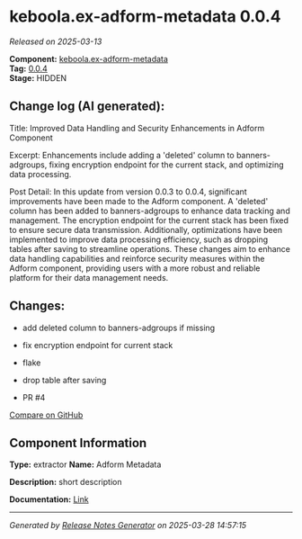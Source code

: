 #  keboola.ex-adform-metadata 0.0.4

_Released on 2025-03-13_

**Component:** [keboola.ex-adform-metadata](https://github.com/keboola/component-adform)  
**Tag:** [0.0.4](https://github.com/keboola/component-adform/releases/tag/0.0.4)  
**Stage:** HIDDEN


## Change log (AI generated):
Title:
Improved Data Handling and Security Enhancements in Adform Component

Excerpt:
Enhancements include adding a 'deleted' column to banners-adgroups, fixing encryption endpoint for the current stack, and optimizing data processing.

Post Detail:
In this update from version 0.0.3 to 0.0.4, significant improvements have been made to the Adform component. A 'deleted' column has been added to banners-adgroups to enhance data tracking and management. The encryption endpoint for the current stack has been fixed to ensure secure data transmission. Additionally, optimizations have been implemented to improve data processing efficiency, such as dropping tables after saving to streamline operations. These changes aim to enhance data handling capabilities and reinforce security measures within the Adform component, providing users with a more robust and reliable platform for their data management needs.



## Changes:



- add deleted column to banners-adgroups if missing 




- fix encryption endpoint for current stack 




- flake 




- drop table after saving 




- PR #4 



[Compare on GitHub](https://github.com/keboola/component-adform/compare/0.0.3...0.0.4)



## Component Information
**Type:** extractor
**Name:** Adform Metadata

**Description:** short description


**Documentation:** [Link](https://github.com/keboola/component-adform/blob/master/README.md)



---
_Generated by [Release Notes Generator](https://github.com/keboola/release-notes-generator)
on 2025-03-28 14:57:15_